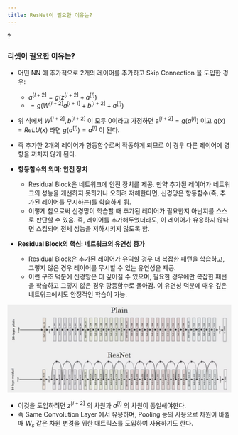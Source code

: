```yaml
---
title: ResNet이 필요한 이유는?
---
```

?
### 리셋이 필요한 이유는?

- 어떤 NN 에 추가적으로 2개의 레이어를 추가하고 Skip Connection 을 도입한 경우:
    - $a^{[l+2]}=g(z^{[l+2]}+a^{[l]})$
    - $= g(W^{[l+2]}a^{[l+1]}+b^{[l+2]}+a^{[l]})$

- 위 식에서 $W^{[l+2]}, b^{[l+2]}$ 이 모두 0이라고 가정하면 a$^{[l+2]}=g(a^{[l]})$ 이고 $g(x)=ReLU(x)$ 라면 $g(a^{[l]})=a^{[l]}$ 이 된다.
- 즉 추가한 2개의 레이어가 항등함수로써 작동하게 되므로 이 경우 다른 레이어에 영향을 끼치지 않게 된다.

- **항등함수의 의미: 안전 장치**
    - Residual Block은 네트워크에 안전 장치를 제공. 만약 추가된 레이어가 네트워크의 성능을 개선하지 못하거나 오히려 저해한다면, 신경망은 항등함수(즉, 추가된 레이어를 무시하는)를 학습하게 됨.
    - 이렇게 함으로써 신경망이 학습할 때 추가된 레이어가 필요한지 아닌지를 스스로 판단할 수 있음. 즉, 레이어를 추가해두었더라도, 이 레이어가 유용하지 않다면 스킵되어 전체 성능을 저하시키지 않도록 함.
- **Residual Block의 핵심: 네트워크의 유연성 증가**
    - Residual Block은 추가된 레이어가 유익할 경우 더 복잡한 패턴을 학습하고, 그렇지 않은 경우 레이어를 무시할 수 있는 유연성을 제공.
    - 이런 구조 덕분에 신경망은 더 깊어질 수 있으며, 필요한 경우에만 복잡한 패턴을 학습하고 그렇지 않은 경우 항등함수로 돌아감. 이 유연성 덕분에 매우 깊은 네트워크에서도 안정적인 학습이 가능.

![](/assets/fe9f3175-888c-415f-89c5-4e75ce421c75.png)

- 이것을 도입하려면 $z^{[l+2]}$ 의 차원과 $a^{[l]}$ 의 차원이 동일해야한다.
- 즉 Same Convolution Layer 에서 유용하며, Pooling 등의 사용으로 차원이 바뀔 때 $W_s$ 같은 차원 변경을 위한 매트릭스를 도입하여 사용하기도 한다.